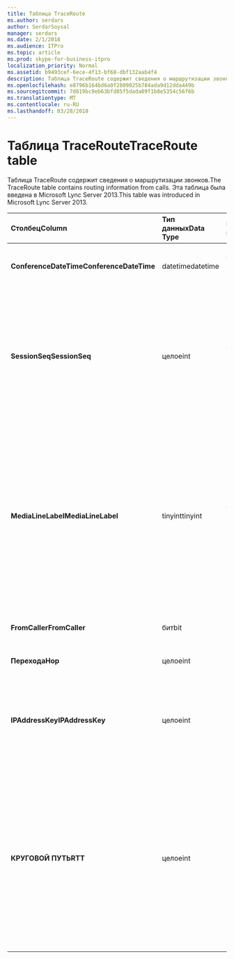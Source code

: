 ```yaml
---
title: Таблица TraceRoute
ms.author: serdars
author: SerdarSoysal
manager: serdars
ms.date: 2/1/2018
ms.audience: ITPro
ms.topic: article
ms.prod: skype-for-business-itpro
localization_priority: Normal
ms.assetid: b9493cef-6ece-4f13-bf68-dbf132aab4f4
description: Таблица TraceRoute содержит сведения о маршрутизации звонков. Эта таблица была введена в Microsoft Lync Server 2013.
ms.openlocfilehash: e8796b164bd6a0f2809025b784ada9d12dda449b
ms.sourcegitcommit: 7d819bc9eb63bfd85f5dada09f1b8e5354c56f6b
ms.translationtype: MT
ms.contentlocale: ru-RU
ms.lasthandoff: 03/28/2018
---
```

# <a name="traceroute-table"></a><span data-ttu-id="ea354-104">Таблица TraceRoute</span><span class="sxs-lookup"><span data-stu-id="ea354-104">TraceRoute table</span></span>
 
<span data-ttu-id="ea354-105">Таблица TraceRoute содержит сведения о маршрутизации звонков.</span><span class="sxs-lookup"><span data-stu-id="ea354-105">The TraceRoute table contains routing information from calls.</span></span> <span data-ttu-id="ea354-106">Эта таблица была введена в Microsoft Lync Server 2013.</span><span class="sxs-lookup"><span data-stu-id="ea354-106">This table was introduced in Microsoft Lync Server 2013.</span></span>
  
|<span data-ttu-id="ea354-107">**Столбец**</span><span class="sxs-lookup"><span data-stu-id="ea354-107">**Column**</span></span>|<span data-ttu-id="ea354-108">**Тип данных**</span><span class="sxs-lookup"><span data-stu-id="ea354-108">**Data Type**</span></span>|<span data-ttu-id="ea354-109">**Ключ или индекс**</span><span class="sxs-lookup"><span data-stu-id="ea354-109">**Key/Index**</span></span>|<span data-ttu-id="ea354-110">**Сведения**</span><span class="sxs-lookup"><span data-stu-id="ea354-110">**Details**</span></span>|
|:-----|:-----|:-----|:-----|
|<span data-ttu-id="ea354-111">**ConferenceDateTime**</span><span class="sxs-lookup"><span data-stu-id="ea354-111">**ConferenceDateTime**</span></span> <br/> |<span data-ttu-id="ea354-112">datetime</span><span class="sxs-lookup"><span data-stu-id="ea354-112">datetime</span></span>  <br/> |<span data-ttu-id="ea354-113">Основной, внешний</span><span class="sxs-lookup"><span data-stu-id="ea354-113">Primary, Foreign</span></span>  <br/> |<span data-ttu-id="ea354-114">Дата и время начала вызова.</span><span class="sxs-lookup"><span data-stu-id="ea354-114">Date and time that the call began.</span></span>  <br/> |
|<span data-ttu-id="ea354-115">**SessionSeq**</span><span class="sxs-lookup"><span data-stu-id="ea354-115">**SessionSeq**</span></span> <br/> |<span data-ttu-id="ea354-116">целое</span><span class="sxs-lookup"><span data-stu-id="ea354-116">int</span></span>  <br/> |<span data-ttu-id="ea354-117">Основной, внешний</span><span class="sxs-lookup"><span data-stu-id="ea354-117">Primary, Foreign</span></span>  <br/> |<span data-ttu-id="ea354-118">Уникальный идентификатор для однозначной идентификации звонков, которые могут начаться на тот же день и в то же время.</span><span class="sxs-lookup"><span data-stu-id="ea354-118">Unique identifier used to distinguish between multiple calls that might have begun on the same date and at the same time.</span></span>  <br/> |
|<span data-ttu-id="ea354-119">**MediaLineLabel**</span><span class="sxs-lookup"><span data-stu-id="ea354-119">**MediaLineLabel**</span></span> <br/> |<span data-ttu-id="ea354-120">tinyint</span><span class="sxs-lookup"><span data-stu-id="ea354-120">tinyint</span></span>  <br/> |<span data-ttu-id="ea354-121">Основной, внешний</span><span class="sxs-lookup"><span data-stu-id="ea354-121">Primary, Foreign</span></span>  <br/> |<span data-ttu-id="ea354-122">Представляет тип видео строки, используемой в вызове.</span><span class="sxs-lookup"><span data-stu-id="ea354-122">Represents the type of video line used in the call.</span></span> <span data-ttu-id="ea354-123">Доступны значения:</span><span class="sxs-lookup"><span data-stu-id="ea354-123">Allowed values are:</span></span>  <br/> <span data-ttu-id="ea354-124">0 — аудио</span><span class="sxs-lookup"><span data-stu-id="ea354-124">0 - Audio</span></span>  <br/> <span data-ttu-id="ea354-125">1 — видео</span><span class="sxs-lookup"><span data-stu-id="ea354-125">1 - Video</span></span>  <br/> <span data-ttu-id="ea354-126">2 — панорамное видео</span><span class="sxs-lookup"><span data-stu-id="ea354-126">2 - Panoramic video</span></span>  <br/> <span data-ttu-id="ea354-127">3 - приложения и доступ к рабочему столу</span><span class="sxs-lookup"><span data-stu-id="ea354-127">3 - Application/Desktop sharing</span></span>  <br/> |
|<span data-ttu-id="ea354-128">**FromCaller**</span><span class="sxs-lookup"><span data-stu-id="ea354-128">**FromCaller**</span></span> <br/> |<span data-ttu-id="ea354-129">бит</span><span class="sxs-lookup"><span data-stu-id="ea354-129">bit</span></span>  <br/> |<span data-ttu-id="ea354-130">Primary</span><span class="sxs-lookup"><span data-stu-id="ea354-130">Primary</span></span>  <br/> |<span data-ttu-id="ea354-131">Конечная точка, выполнившим вызов.</span><span class="sxs-lookup"><span data-stu-id="ea354-131">Endpoint that placed the call.</span></span>  <br/> |
|<span data-ttu-id="ea354-132">**Перехода**</span><span class="sxs-lookup"><span data-stu-id="ea354-132">**Hop**</span></span> <br/> |<span data-ttu-id="ea354-133">целое</span><span class="sxs-lookup"><span data-stu-id="ea354-133">int</span></span>  <br/> ||<span data-ttu-id="ea354-134">Переход между сетями /</span><span class="sxs-lookup"><span data-stu-id="ea354-134">Network hop/</span></span>  <br/> |
|<span data-ttu-id="ea354-135">**IPAddressKey**</span><span class="sxs-lookup"><span data-stu-id="ea354-135">**IPAddressKey**</span></span> <br/> |<span data-ttu-id="ea354-136">целое</span><span class="sxs-lookup"><span data-stu-id="ea354-136">int</span></span>  <br/> |<span data-ttu-id="ea354-137">Внешний</span><span class="sxs-lookup"><span data-stu-id="ea354-137">Foreign</span></span>  <br/> |<span data-ttu-id="ea354-138">Уникальный идентификатор для IP-адреса.</span><span class="sxs-lookup"><span data-stu-id="ea354-138">Unique identifier for the IP address.</span></span> <span data-ttu-id="ea354-139">IP-адресе хранится в [таблице IP-адрес](ipaddress.md).</span><span class="sxs-lookup"><span data-stu-id="ea354-139">IP address information is stored in the [IPAddress table](ipaddress.md).</span></span>  <br/> |
|<span data-ttu-id="ea354-140">**КРУГОВОЙ ПУТЬ**</span><span class="sxs-lookup"><span data-stu-id="ea354-140">**RTT**</span></span> <br/> |<span data-ttu-id="ea354-141">целое</span><span class="sxs-lookup"><span data-stu-id="ea354-141">int</span></span>  <br/> ||<span data-ttu-id="ea354-142">Время цикла.</span><span class="sxs-lookup"><span data-stu-id="ea354-142">Roundtrip time.</span></span> <span data-ttu-id="ea354-143">Время цикла измеряет время, необходимое для пакета голосовой связи, ее назначению, а затем отправьте обратная было получено уведомление.</span><span class="sxs-lookup"><span data-stu-id="ea354-143">The roundtrip time measures the amount of time it takes for a voice packet to reach its destination and then send back notification that it was received.</span></span>  <br/> |
   

